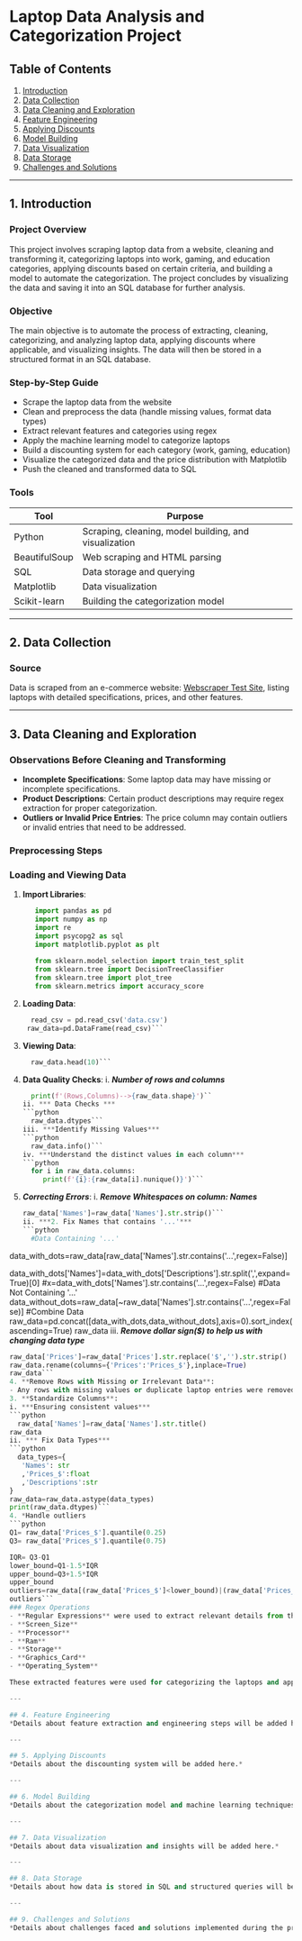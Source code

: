# Laptop Data Analysis and Categorization Project

## Table of Contents
1. [Introduction](#introduction)
2. [Data Collection](#data-collection)
3. [Data Cleaning and Exploration](#data-cleaning-and-exploration)
4. [Feature Engineering](#feature-engineering)
5. [Applying Discounts](#applying-discounts)
6. [Model Building](#model-building)
7. [Data Visualization](#data-visualization)
8. [Data Storage](#data-storage)
9. [Challenges and Solutions](#challenges-and-solutions)

---

## 1. Introduction

### Project Overview
This project involves scraping laptop data from a website, cleaning and transforming it, categorizing laptops into work, gaming, and education categories, applying discounts based on certain criteria, and building a model to automate the categorization. The project concludes by visualizing the data and saving it into an SQL database for further analysis.

### Objective
The main objective is to automate the process of extracting, cleaning, categorizing, and analyzing laptop data, applying discounts where applicable, and visualizing insights. The data will then be stored in a structured format in an SQL database.

### Step-by-Step Guide
- Scrape the laptop data from the website
- Clean and preprocess the data (handle missing values, format data types)
- Extract relevant features and categories using regex
- Apply the machine learning model to categorize laptops
- Build a discounting system for each category (work, gaming, education)
- Visualize the categorized data and the price distribution with Matplotlib
- Push the cleaned and transformed data to SQL

### Tools

| Tool          | Purpose                                     |
|---------------|---------------------------------------------|
| Python        | Scraping, cleaning, model building, and visualization |
| BeautifulSoup | Web scraping and HTML parsing               |
| SQL           | Data storage and querying                   |
| Matplotlib    | Data visualization                          |
| Scikit-learn  | Building the categorization model           |

---

## 2. Data Collection

### Source
Data is scraped from an e-commerce website: [Webscraper Test Site](https://webscraper.io/test-sites), listing laptops with detailed specifications, prices, and other features.

---


## 3. Data Cleaning and Exploration

### Observations Before Cleaning and Transforming
- **Incomplete Specifications**: Some laptop data may have missing or incomplete specifications.
- **Product Descriptions**: Certain product descriptions may require regex extraction for proper categorization.
- **Outliers or Invalid Price Entries**: The price column may contain outliers or invalid entries that need to be addressed.

### Preprocessing Steps
### Loading and Viewing Data
1. **Import Libraries**:
   
   ```python
      import pandas as pd
      import numpy as np
      import re
      import psycopg2 as sql
      import matplotlib.pyplot as plt
      
      from sklearn.model_selection import train_test_split
      from sklearn.tree import DecisionTreeClassifier
      from sklearn.tree import plot_tree
      from sklearn.metrics import accuracy_score
   ```
2. **Loading Data**:
   ```python
     read_csv = pd.read_csv('data.csv')
    raw_data=pd.DataFrame(read_csv)```
3. **Viewing Data**:
   ```python
     raw_data.head(10)```

4. **Data Quality Checks**:
   i. ***Number of rows and columns***
   ```python
     print(f'(Rows,Columns)-->{raw_data.shape}')``
   ii. *** Data Checks ***
   ```python
     raw_data.dtypes```
   iii. ***Identify Missing Values***
   ```python
     raw_data.info()```
   iv. ***Understand the distinct values in each column***
   ```python
     for i in raw_data.columns:
        print(f'{i}:{raw_data[i].nunique()}')```
4. ***Correcting Errors***:
   i. ***Remove Whitespaces on column: Names***
   ```python
   raw_data['Names']=raw_data['Names'].str.strip()```
   ii. ***2. Fix Names that contains '...'***
   ```python
     #Data Containing '...'
  data_with_dots=raw_data[raw_data['Names'].str.contains('...',regex=False)]
  
  data_with_dots['Names']=data_with_dots['Descriptions'].str.split(',',expand=True)[0]
  #x=data_with_dots['Names'].str.contains('...',regex=False)
  #Data Not Containing '...'
  data_without_dots=raw_data[~raw_data['Names'].str.contains('...',regex=False)]
  #Combine Data
  raw_data=pd.concat([data_with_dots,data_without_dots],axis=0).sort_index(ascending=True)
  raw_data
   iii. ***Remove dollar sign($) to help us with changing data type***
   ```python
   raw_data['Prices']=raw_data['Prices'].str.replace('$','').str.strip()
  raw_data.rename(columns={'Prices':'Prices_$'},inplace=True)
  raw_data```
4. **Remove Rows with Missing or Irrelevant Data**: 
   - Any rows with missing values or duplicate laptop entries were removed to ensure clean and accurate data.
3. **Standardize Columns**:
   i. ***Ensuring consistent values***
   ```python
     raw_data['Names']=raw_data['Names'].str.title()
   raw_data
   ii. *** Fix Data Types***
   ```python
     data_types={
      'Names': str
      ,'Prices_$':float
      ,'Descriptions':str
  }
  raw_data=raw_data.astype(data_types)
  print(raw_data.dtypes)```
4. *Handle outliers
 ```python
  Q1= raw_data['Prices_$'].quantile(0.25)
  Q3= raw_data['Prices_$'].quantile(0.75)
  
  IQR= Q3-Q1
  lower_bound=Q1-1.5*IQR
  upper_bound=Q3+1.5*IQR
  upper_bound
  outliers=raw_data[(raw_data['Prices_$']<lower_bound)|(raw_data['Prices_$']>upper_bound)]
  outliers```
### Regex Operations
- **Regular Expressions** were used to extract relevant details from the "Descriptions" column. The extracted details include:
  - **Screen_Size**
  - **Processor**
  - **Ram**
  - **Storage**
  - **Graphics_Card**
  - **Operating_System**

These extracted features were used for categorizing the laptops and applying further analysis.

---

## 4. Feature Engineering
*Details about feature extraction and engineering steps will be added here.*

---

## 5. Applying Discounts
*Details about the discounting system will be added here.*

---

## 6. Model Building
*Details about the categorization model and machine learning techniques used will be added here.*

---

## 7. Data Visualization
*Details about data visualization and insights will be added here.*

---

## 8. Data Storage
*Details about how data is stored in SQL and structured queries will be added here.*

---

## 9. Challenges and Solutions
*Details about challenges faced and solutions implemented during the project will be added here.*

